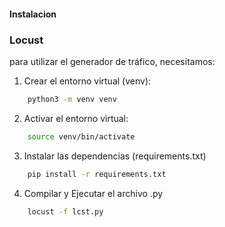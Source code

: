 #### Instalacion

### Locust
para utilizar el generador de tráfico, necesitamos:

1. Crear el entorno virtual (venv):

```bash
    python3 -m venv venv
```

2. Activar el entorno virtual:

```bash
    source venv/bin/activate
```

3. Instalar las dependencias (requirements.txt)

```bash
    pip install -r requirements.txt 
```

4. Compilar y Ejecutar el archivo .py

```bash
    locust -f lcst.py
```
